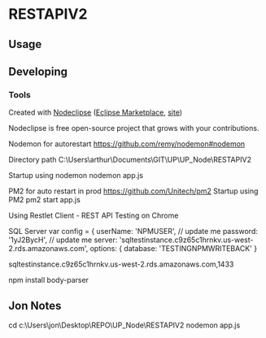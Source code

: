 

# RESTAPIV2



## Usage



## Developing



### Tools

Created with [Nodeclipse](https://github.com/Nodeclipse/nodeclipse-1)
 ([Eclipse Marketplace](http://marketplace.eclipse.org/content/nodeclipse), [site](http://www.nodeclipse.org))   

Nodeclipse is free open-source project that grows with your contributions.

Nodemon for autorestart
https://github.com/remy/nodemon#nodemon

Directory path
C:\Users\arthur\Documents\GIT\UP\UP_Node\RESTAPIV2

Startup using nodemon
nodemon app.js

PM2 for auto restart in prod
https://github.com/Unitech/pm2
Startup using PM2
pm2 start app.js

Using Restlet Client - REST API Testing on Chrome

SQL Server 
	  var config = {
	    userName: 'NPMUSER', // update me
	    password: '1yJ2BycH', // update me
	    server: 'sqltestinstance.c9z65c1hrnkv.us-west-2.rds.amazonaws.com',
	    options: {
	        database: 'TESTINGNPMWRITEBACK'
	    }
	    
sqltestinstance.c9z65c1hrnkv.us-west-2.rds.amazonaws.com,1433

npm install body-parser

## Jon Notes
cd c:\Users\jon\Desktop\REPO\UP_Node\RESTAPIV2
nodemon app.js


